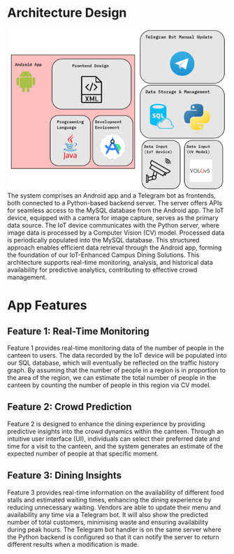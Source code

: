 # Architecture Design
![Alt text](/image.png "Architecture Design")
The system comprises an Android app and a Telegram bot as frontends, both connected to a Python-based backend server. The server offers APIs for seamless access to the MySQL database from the Android app. The IoT device, equipped with a camera for image capture, serves as the primary data source.
The IoT device communicates with the Python server, where image data is processed by a Computer Vision (CV) model. Processed data is periodically populated into the MySQL database. This structured approach enables efficient data retrieval through the Android app, forming the foundation of our IoT-Enhanced Campus Dining Solutions. This architecture supports real-time monitoring, analysis, and historical data availability for predictive analytics, contributing to effective crowd management.
# App Features
## Feature 1: Real-Time Monitoring
Feature 1 provides real-time monitoring data of the number of people in the canteen to users. The data recorded by the IoT device will be populated into our SQL database, which will eventually be reflected on the traffic history graph.
By assuming that the number of people in a region is in proportion to the area of the region, we can estimate the total number of people in the canteen by counting the number of people in this region via CV model.
## Feature 2: Crowd Prediction
Feature 2 is designed to enhance the dining experience by providing predictive insights into the crowd dynamics within the canteen. Through an intuitive user interface (UI), individuals can select their preferred date and time for a visit to the canteen, and the system generates an estimate of the expected number of people at that specific moment.
## Feature 3: Dining Insights
Feature 3 provides real-time information on the availability of different food stalls and estimated waiting times, enhancing the dining experience by reducing unnecessary waiting. 
Vendors are able to update their menu and availability any time via a Telegram bot. It will also show the predicted number of total customers, minimising waste and ensuring availability during peak hours.
The Telegram bot handler is on the same server where the Python backend is configured so that it can notify the server to return different results when a modification is made.
